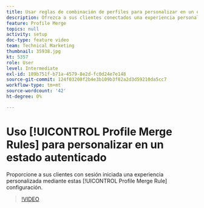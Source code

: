 ```yaml
---
title: Usar reglas de combinación de perfiles para personalizar en un estado autenticado
description: Ofrezca a sus clientes conectados una experiencia personalizada utilizando esta configuración de regla de combinación de perfiles.
feature: Profile Merge
topics: null
activity: setup
doc-type: feature video
team: Technical Marketing
thumbnail: 35938.jpg
kt: 5357
role: User
level: Intermediate
exl-id: 189b751f-b71a-4579-8e2d-fc0d24e7e148
source-git-commit: 124f03208f2b4e3b109b3f02a2d3d59210da5cc7
workflow-type: tm+mt
source-wordcount: '42'
ht-degree: 0%

---
```


# Uso [!UICONTROL Profile Merge Rules] para personalizar en un estado autenticado

Proporcione a sus clientes con sesión iniciada una experiencia personalizada mediante estas [!UICONTROL Profile Merge Rule] configuración.

>[!VIDEO](https://video.tv.adobe.com/v/35938/?quality=12&learn=on)
